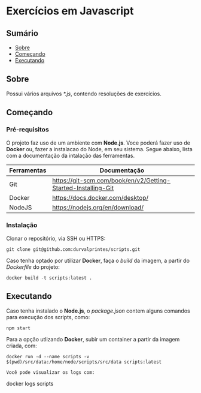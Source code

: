 # Exercícios em Javascript

## Sumário

- [Sobre](#sobre)
- [Começando](#comecando)
- [Executando](#uso)

## Sobre <a name = "sobre"></a>

Possui vários arquivos _*.js_, contendo resoluções de exercícios.

## Começando <a name = "comecando"></a>

### Pré-requisitos

O projeto faz uso de um ambiente com <strong>Node.js</strong>.
Voce poderá fazer uso de <strong>Docker</strong> ou, fazer a instalacao do Node, em seu sistema.
Segue abaixo, lista com a documentação da intalação das ferramentas.

| Ferramentas | Documentação |
| ------ | ------ |
| Git | https://git-scm.com/book/en/v2/Getting-Started-Installing-Git |
| Docker | https://docs.docker.com/desktop/ |
| NodeJS | https://nodejs.org/en/download/ |
### Instalação

Clonar o repositório, via SSH ou HTTPS:

```
git clone git@github.com:durvalprintes/scripts.git
```

Caso tenha optado por utilizar <strong>Docker</strong>, faça o _build_ da imagem, a partir do _Dockerfile_ do projeto:

```
docker build -t scripts:latest .
```

## Executando <a name = "uso"></a>

Caso tenha instalado o <strong>Node.js</strong>, o _package.json_ contem alguns comandos para execução dos scripts, como:

```
npm start
```

Para a opção utlizando <strong>Docker</strong>, subir um container a partir da imagem criada, com:
```
docker run -d --name scripts -v $(pwd)/src/data:/home/node/scripts/src/data scripts:latest

Você pode visualizar os logs com:

```
docker logs scripts
``` 


